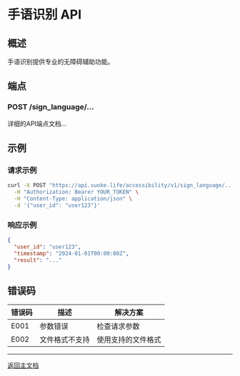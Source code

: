 # 手语识别 API

## 概述

手语识别提供专业的无障碍辅助功能。

## 端点

### POST /sign_language/...

详细的API端点文档...

## 示例

### 请求示例

```bash
curl -X POST "https://api.suoke.life/accessibility/v1/sign_language/..." \
  -H "Authorization: Bearer YOUR_TOKEN" \
  -H "Content-Type: application/json" \
  -d '{"user_id": "user123"}'
```

### 响应示例

```json
{
  "user_id": "user123",
  "timestamp": "2024-01-01T00:00:00Z",
  "result": "..."
}
```

## 错误码

| 错误码 | 描述 | 解决方案 |
|--------|------|----------|
| E001 | 参数错误 | 检查请求参数 |
| E002 | 文件格式不支持 | 使用支持的文件格式 |

---

[返回主文档](./README.md)

